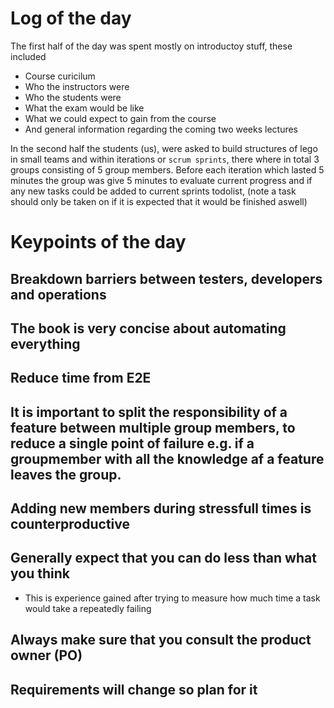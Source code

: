 # Log of the day

The first half of the day was spent mostly on introductoy stuff, these included

-   Course curicilum
-   Who the instructors were
-   Who the students were
-   What the exam would be like
-   What we could expect to gain from the course
-   And general information regarding the coming two weeks lectures

In the second half the students (us), were asked to build structures of lego in small teams and within iterations or `scrum sprints`, there where in total 3 groups consisting of 5 group members. Before each iteration which lasted 5 minutes the group was give 5 minutes to evaluate current progress and if any new tasks could be added to current sprints todolist, (note a task should only be taken on if it is expected that it would be finished aswell)

# Keypoints of the day

## Breakdown barriers between testers, developers and operations

## The book is very concise about automating everything

## Reduce time from E2E

## It is important to split the responsibility of a feature between multiple group members, to reduce a single point of failure e.g. if a groupmember with all the knowledge af a feature leaves the group.

## Adding new members during stressfull times is counterproductive

## Generally expect that you can do less than what you think

-   This is experience gained after trying to measure how much time a task would take a repeatedly failing

## Always make sure that you consult the product owner (PO)

## Requirements will change so plan for it
